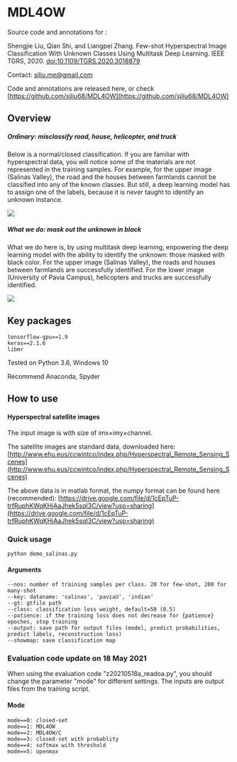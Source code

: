 # MDL4OW

Source code and annotations for :

Shengjie Liu, Qian Shi, and Liangpei Zhang. Few-shot Hyperspectral Image Classification With Unknown Classes Using Multitask Deep Learning. IEEE TGRS, 2020. [doi:10.1109/TGRS.2020.3018879](https://doi.org/10.1109/TGRS.2020.3018879)

Contact: <sjliu.me@gmail.com>

Code and annotations are released here, or check [https://github.com/sjliu68/MDL4OW](https://github.com/sjliu68/MDL4OW)

## Overview
##### Ordinary: misclassify road, house, helicopter, and truck 
Below is a normal/closed classification. If you are familiar with hyperspectral data, you will notice some of the materials are not represented in the training samples. For example, for the upper image (Salinas Valley), the road and the houses between farmlands cannot be classified into any of the known classes. But still, a deep learning model has to assign one of the labels, because it is never taught to identify an unknown instance.

![](https://sjliu.me/images/mdl4ow1.png)

##### What we do: mask out the unknown in black
What we do here is, by using multitask deep learning, enpowering the deep learning model with the ability to identify the unknown: those masked with black color. 
For the upper image (Salinas Valley), the roads and houses between farmlands are successfully identified.
For the lower image (University of Pavia Campus), helicopters and trucks are successfully identified. 

![](https://sjliu.me/images/mdl4ow2.png)




## Key packages
    tensorflow-gpu==1.9
    keras==2.1.6
    libmr
    
Tested on Python 3.6, Windows 10

Recommend Anaconda, Spyder
    
## How to use
#### Hyperspectral satellite images
The input image is with size of imx×imy×channel. 

The satellite images are standard data, downloaded here: [http://www.ehu.eus/ccwintco/index.php/Hyperspectral_Remote_Sensing_Scenes](http://www.ehu.eus/ccwintco/index.php/Hyperspectral_Remote_Sensing_Scenes)

The above data is in matlab format, the numpy format can be found here (recommended):
[https://drive.google.com/file/d/1cEpTuP-trfRuphKWqKHjAaJhek5sqI3C/view?usp=sharing](https://drive.google.com/file/d/1cEpTuP-trfRuphKWqKHjAaJhek5sqI3C/view?usp=sharing)



### Quick usage
    python demo_salinas.py

#### Arguments
    --nos: number of training samples per class. 20 for few-shot, 200 for many-shot
    --key: dataname: 'salinas', 'paviaU', 'indian'
    --gt: gtfile path
    --closs: classification loss weight, default=50 (0.5)
    --patience: if the training loss does not decrease for {patience} epoches, stop training
    --output: save path for output files (model, predict probabilities, predict labels, reconstruction loss)
    --showmap: save classification map
    
### Evaluation code update on 18 May 2021
When using the evaluation code "z20210518a_readoa.py", you should change the parameter "mode" for different settings. The inputs are output files from the training script.

#### Mode
    mode==0: closed-set
    mode==1: MDL4OW
    mode==2: MDL4OW/C
    mode==3: closed-set with probablity
    mode==4: softmax with threshold
    mode==5: openmax


